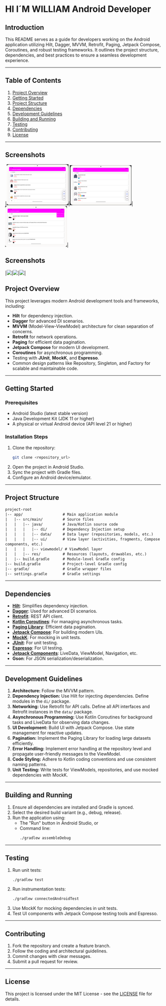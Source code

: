 # HI I´M WILLIAM Android Developer

## Introduction
This README serves as a guide for developers working on the Android application utilizing Hilt, Dagger, MVVM, Retrofit, Paging, Jetpack Compose, Coroutines, and robust testing frameworks. It outlines the project structure, dependencies, and best practices to ensure a seamless development experience.

---

## Table of Contents
1. [Project Overview](#project-overview)
2. [Getting Started](#getting-started)
3. [Project Structure](#project-structure)
4. [Dependencies](#dependencies)
5. [Development Guidelines](#development-guidelines)
6. [Building and Running](#building-and-running)
7. [Testing](#testing)
8. [Contributing](#contributing)
9. [License](#license)

---

## Screenshots

|<img src="screenshots/Liverpool Tablet.png" width=200/>|<img src="screenshots/Liverpool Tablet2.png" width=200/>|<img src="screenshots/Liverpool Tablet 3.png" width=200/>|
## Screenshots
|<img src="screenshots/Screenshot_20250121_045750_Liverpool Test Product Search.png" width=200/>|<img src="screenshots/Screenshot_20250121_045805_Liverpool Test Product Search.png" width=200/>|<img src="screenshots/Screenshot_20250121_045810_Liverpool Test Product Search.png" width=200/>|

## Project Overview
This project leverages modern Android development tools and frameworks, including:
- **Hilt** for dependency injection.
- **Dagger** for advanced DI scenarios.
- **MVVM** (Model-View-ViewModel) architecture for clean separation of concerns.
- **Retrofit** for network operations.
- **Paging** for efficient data pagination.
- **Jetpack Compose** for modern UI development.
- **Coroutines** for asynchronous programming.
- Testing with **JUnit**, **MockK**, and **Espresso**.
- Common design patterns like Repository, Singleton, and Factory for scalable and maintainable code.

---

## Getting Started
### Prerequisites
- Android Studio (latest stable version)
- Java Development Kit (JDK 11 or higher)
- A physical or virtual Android device (API level 21 or higher)

### Installation Steps
1. Clone the repository:
   ```bash
   git clone <repository_url>
   ```
2. Open the project in Android Studio.
3. Sync the project with Gradle files.
4. Configure an Android device/emulator.

---

## Project Structure
```
project-root
|-- app/                  # Main application module
|   |-- src/main/         # Source files
|   |   |-- java/         # Java/Kotlin source code
|   |   |   |-- di/       # Dependency Injection setup
|   |   |   |-- data/     # Data layer (repositories, models, etc.)
|   |   |   |-- ui/       # View layer (activities, fragments, Compose components, etc.)
|   |   |   |-- viewmodel/ # ViewModel layer
|   |   |-- res/          # Resources (layouts, drawables, etc.)
|   |-- build.gradle      # Module-level Gradle config
|-- build.gradle          # Project-level Gradle config
|-- gradle/               # Gradle wrapper files
|-- settings.gradle       # Gradle settings
```

---

## Dependencies
- **[Hilt](https://developer.android.com/training/dependency-injection/hilt)**: Simplifies dependency injection.
- **[Dagger](https://dagger.dev/)**: Used for advanced DI scenarios.
- **[Retrofit](https://square.github.io/retrofit/)**: REST API client.
- **[Kotlin Coroutines](https://kotlinlang.org/docs/coroutines-overview.html)**: For managing asynchronous tasks.
- **[Paging Library](https://developer.android.com/topic/libraries/architecture/paging)**: Efficient data pagination.
- **[Jetpack Compose](https://developer.android.com/jetpack/compose)**: For building modern UIs.
- **[MockK](https://mockk.io/)**: For mocking in unit tests.
- **[JUnit](https://junit.org/)**: For unit testing.
- **[Espresso](https://developer.android.com/training/testing/espresso)**: For UI testing.
- **[Jetpack Components](https://developer.android.com/jetpack)**: LiveData, ViewModel, Navigation, etc.
- **Gson**: For JSON serialization/deserialization.

---

## Development Guidelines
1. **Architecture:** Follow the MVVM pattern.
2. **Dependency Injection:** Use Hilt for injecting dependencies. Define modules in the `di/` package.
3. **Networking:** Use Retrofit for API calls. Define all API interfaces and Retrofit instances in the `data/` package.
4. **Asynchronous Programming:** Use Kotlin Coroutines for background tasks and LiveData for observing data changes.
5. **UI Development:** Build UI with Jetpack Compose. Use state management for reactive updates.
6. **Pagination:** Implement the Paging Library for loading large datasets efficiently.
7. **Error Handling:** Implement error handling at the repository level and propagate user-friendly messages to the ViewModel.
8. **Code Styling:** Adhere to Kotlin coding conventions and use consistent naming patterns.
9. **Unit Testing:** Write tests for ViewModels, repositories, and use mocked dependencies with MockK.

---

## Building and Running
1. Ensure all dependencies are installed and Gradle is synced.
2. Select the desired build variant (e.g., debug, release).
3. Run the application using:
   - The "Run" button in Android Studio, or
   - Command line:
     ```bash
     ./gradlew assembleDebug
     ```

---

## Testing
1. Run unit tests:
   ```bash
   ./gradlew test
   ```
2. Run instrumentation tests:
   ```bash
   ./gradlew connectedAndroidTest
   ```
3. Use MockK for mocking dependencies in unit tests.
4. Test UI components with Jetpack Compose testing tools and Espresso.

---

## Contributing
1. Fork the repository and create a feature branch.
2. Follow the coding and architectural guidelines.
3. Commit changes with clear messages.
4. Submit a pull request for review.

---

## License
This project is licensed under the MIT License - see the [LICENSE](LICENSE) file for details.


